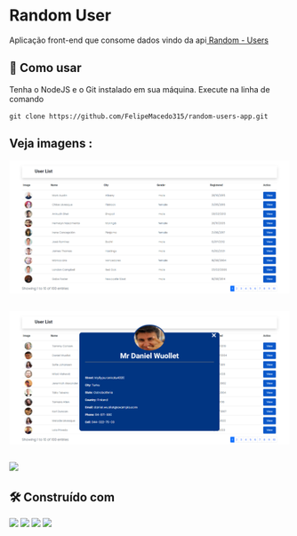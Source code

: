 # Random User

Aplicação front-end que consome dados vindo da api<a href="https://randomuser.me/"> Random - Users </a>

## :wrench: Como usar

Tenha o NodeJS e o Git instalado em sua máquina.
Execute na linha de comando

```
git clone https://github.com/FelipeMacedo315/random-users-app.git
```

## Veja imagens :
![](/public//React-App.png)
##
![](/public//React-App2.png)
##
![](public/mobilepc.gif)

## 🛠️ Construído com

![](https://img.shields.io/badge/JavaScript-323330?style=for-the-badge&logo=javascript&logoColor=F7DF1E)
![](https://img.shields.io/badge/React-20232A?style=for-the-badge&logo=react&logoColor=61DAFB)
![](https://img.shields.io/badge/HTML5-E34F26?style=for-the-badge&logo=html5&logoColor=white)
![](https://img.shields.io/badge/CSS3-1572B6?style=for-the-badge&logo=css3&logoColor=white)
